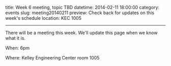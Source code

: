 title: Week 6 meeting, topic TBD
datetime: 2014-02-11 18:00:00
category: events
slug: meeting20140211
preview: Check back for updates on this week's schedule
location: KEC 1005

---

There will be a meeting this week. We'll update this page when we know what it is.

When: 6pm

Where: Kelley Engineering Center room 1005
